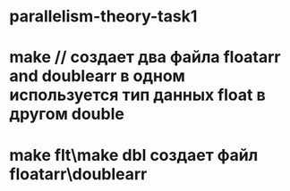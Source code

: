 # parallelism-theory-task1
# make  // создает два файла floatarr and doublearr в одном используется тип данных float в другом double
# make flt\make dbl создает файл floatarr\doublearr
